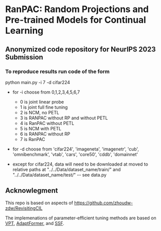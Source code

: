 # RanPAC: Random Projections and Pre-trained Models for Continual Learning

## Anonymized code repository for NeurIPS 2023 Submission

### To reproduce results run code of the form

python main.py -i 7 -d cifar224

- for -i choose from  0,1,2,3,4,5,6,7

    - 0 is joint linear probe
    - 1 is joint full fine tuning
    - 2 is NCM, no PETL
    - 3 is RANPAC without RP and without PETL
    - 4 is RanPAC without PETL
    - 5 is NCM with PETL
    - 6 is RANPAC without RP
    - 7 is RanPAC

- for -d choose from 'cifar224', 'imageneta', 'imagenetr', 'cub', 'omnibenchmark', 'vtab', 'cars', 'core50', 'cddb', 'domainnet'
- except for cifar224, data will need to be downloaded at moved to relative paths at "../../Data/dataset_name/train/" and "../../Data/dataset_name/test/" -- see data.py

## Acknowlegment
This repo is based on aspects of https://github.com/zhoudw-zdw/RevisitingCIL

The implemenations of parameter-efficient tuning methods are based on [VPT](https://github.com/sagizty/VPT), [AdaptFormer](https://github.com/ShoufaChen/AdaptFormer), and [SSF](https://github.com/dongzelian/SSF).
